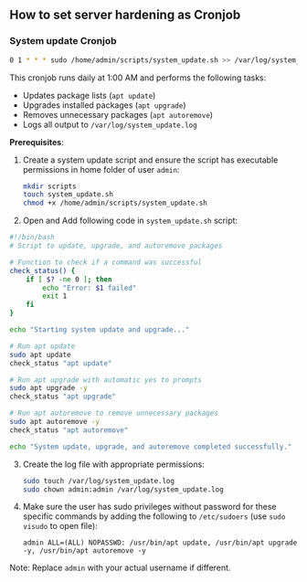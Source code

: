 ## How to set server hardening as Cronjob

### System update Cronjob

```bash
0 1 * * * sudo /home/admin/scripts/system_update.sh >> /var/log/system_update.log 2>&1
```

This cronjob runs daily at 1:00 AM and performs the following tasks:

- Updates package lists (`apt update`)
- Upgrades installed packages (`apt upgrade`)
- Removes unnecessary packages (`apt autoremove`)
- Logs all output to `/var/log/system_update.log`

**Prerequisites**:

1. Create a system update script and ensure the script has executable permissions in home folder of user `admin`:

   ```bash
   mkdir scripts
   touch system_update.sh
   chmod +x /home/admin/scripts/system_update.sh
   ```

2. Open and Add following code in `system_update.sh` script:

```bash
#!/bin/bash
# Script to update, upgrade, and autoremove packages

# Function to check if a command was successful
check_status() {
    if [ $? -ne 0 ]; then
        echo "Error: $1 failed"
        exit 1
    fi
}

echo "Starting system update and upgrade..."

# Run apt update
sudo apt update
check_status "apt update"

# Run apt upgrade with automatic yes to prompts
sudo apt upgrade -y
check_status "apt upgrade"

# Run apt autoremove to remove unnecessary packages
sudo apt autoremove -y
check_status "apt autoremove"

echo "System update, upgrade, and autoremove completed successfully."
```

3. Create the log file with appropriate permissions:

   ```bash
   sudo touch /var/log/system_update.log
   sudo chown admin:admin /var/log/system_update.log
   ```

4. Make sure the user has sudo privileges without password for these specific commands by adding the following to `/etc/sudoers` (use `sudo visudo` to open file):
   ```
   admin ALL=(ALL) NOPASSWD: /usr/bin/apt update, /usr/bin/apt upgrade -y, /usr/bin/apt autoremove -y
   ```

Note: Replace `admin` with your actual username if different.
